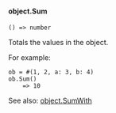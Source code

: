 #### object.Sum

``` suneido
() => number
```

Totals the values in the object.

For example:

``` suneido
ob = #(1, 2, a: 3, b: 4)
ob.Sum()
    => 10
```

See also: [object.SumWith](<object.SumWith.md>)